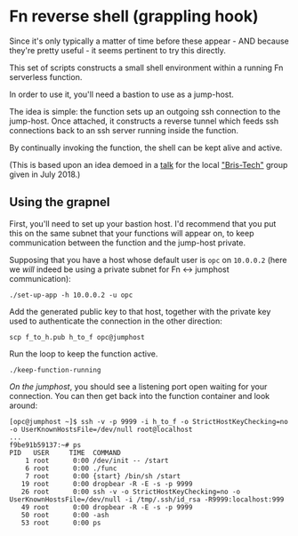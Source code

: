 # Fn reverse shell (grappling hook)

Since it's only typically a matter of time before these appear - AND because they're
pretty useful - it seems pertinent to try this directly.

This set of scripts constructs a small shell environment within a running Fn serverless function.

In order to use it, you'll need a bastion to use as a jump-host.

The idea is simple: the function sets up an outgoing ssh connection to the jump-host.
Once attached, it constructs a reverse tunnel which feeds ssh connections back to an
ssh server running inside the function.

By continually invoking the function, the shell can be kept alive and active.

(This is based upon an idea demoed in a [talk](https://www.meetup.com/bristech/events/251644716/)
for the local ["Bris-Tech"](https://bris.tech) group given in July 2018.)

## Using the grapnel

First, you'll need to set up your bastion host. I'd recommend that you put this on the
same subnet that your functions will appear on, to keep communication between the
function and the jump-host private.

Supposing that you have a host whose default user is `opc` on `10.0.0.2` (here we
*will* indeed be using a private subnet for Fn <-> jumphost communication):

    ./set-up-app -h 10.0.0.2 -u opc
    
Add the generated public key to that host, together with the private key used
to authenticate the connection in the other direction:

    scp f_to_h.pub h_to_f opc@jumphost

Run the loop to keep the function active.

    ./keep-function-running

*On the jumphost*, you should see a listening port open waiting for your connection.
You can then get back into the function container and look around:

    [opc@jumphost ~]$ ssh -v -p 9999 -i h_to_f -o StrictHostKeyChecking=no -o UserKnownHostsFile=/dev/null root@localhost
    ...
    f9be91b59137:~# ps
    PID   USER     TIME  COMMAND
        1 root      0:00 /dev/init -- /start
        6 root      0:00 ./func
        7 root      0:00 {start} /bin/sh /start
       19 root      0:00 dropbear -R -E -s -p 9999
       26 root      0:00 ssh -v -o StrictHostKeyChecking=no -o UserKnownHostsFile=/dev/null -i /tmp/.ssh/id_rsa -R9999:localhost:999
       49 root      0:00 dropbear -R -E -s -p 9999
       50 root      0:00 -ash
       53 root      0:00 ps